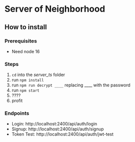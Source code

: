 # Server of Neighborhood

## How to install

### Prerequisites
- Need node 16

### Steps
1. `cd` into the *server_ts* folder
2. run `npm install`
3. run `npm run decrypt ____` replacing ____ with the password
5. run `npm start`
6. ????
7. profit

### Endpoints

- Login: http://localhost:2400/api/auth/login
- Signup: http://localhost:2400/api/auth/signup
- Token Test: http://localhost:2400/api/auth/jwt-test
